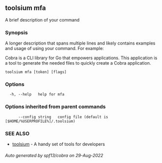 ## toolsium mfa

A brief description of your command

### Synopsis

A longer description that spans multiple lines and likely contains examples
and usage of using your command. For example:

Cobra is a CLI library for Go that empowers applications.
This application is a tool to generate the needed files
to quickly create a Cobra application.

```
toolsium mfa [token] [flags]
```

### Options

```
  -h, --help   help for mfa
```

### Options inherited from parent commands

```
      --config string   config file (default is [$HOME/%USERPROFILE%]/.toolsium)
```

### SEE ALSO

* [toolsium](toolsium.md)	 - A handy set of tools for developers

###### Auto generated by spf13/cobra on 29-Aug-2022
